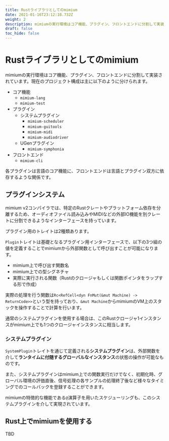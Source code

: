 ```yaml
---
title: Rustライブラリとしてのmimium
date: 2021-01-16T23:12:18.732Z
weight: 2
description: mimiumの実行環境はコア機能、プラグイン、フロントエンドに分割して実装されています。現在のプロジェクト構成は主に以下のように分けられます。
draft: false
toc_hide: false
---
```


# Rustライブラリとしてのmimium

mimiumの実行環境はコア機能、プラグイン、フロントエンドに分割して実装されています。現在のプロジェクト構成は主に以下のように分けられます。

- コア機能
    - `mimium-lang`
    - `mimium-test`
- プラグイン
    - システムプラグイン
        - `mimium-scheduler`
        - `mimium-guitools`
        - `mimium-midi`
        - `mimium-audiodriver`
    - UGenプラグイン
        - `mimium-symphonia`
- フロントエンド
    - `mimium-cli`

各プラグインは言語のコア機能に、フロントエンドは言語とプラグイン双方に依存するような関係です。

## プラグインシステム

mimium v2コンパイラでは、特定のRustクレートやプラットフォーム依存を分離するため、オーディオファイル読み込みやMIDIなどの外部IO機能を別クレートに分割できるようなインターフェースを持っています。

プラグイン用のトレイトは2種類あります。

`Plugin`トレイトは基礎となるプラグイン用インターフェースで、以下の3つ組の値を定義することでmimiumから外部関数として呼び出すことが可能になります。

- mimium上で呼び出す関数名
- mimium上での型シグネチャ
- 実際に実行される関数（Rustのクロージャもしくは関数ポインタをラップする形で作成）

実際の処理を行う関数は`Rc<RefCell<dyn FnMut(&mut Machine) -> ReturnCode>>`という型を持っており、`&mut Machine`からmimiumのVM上のスタックを操作することで計算を行います。

通常のシステムプラグインを使用する場合は、このRustクロージャ1インスタンスがmimium上でも1つのクロージャインスタンスに相当します。

### システムプラグイン

`SystemPlugin`トレイトを通じて定義される**システムプラグイン**は、外部関数を介して**ランタイムに付随するグローバルなインスタンス**の状態の操作が可能なものです。

また、システムプラグインはmimium上での関数実行だけでなく、初期化時、グローバル環境の評価直後、信号処理の各サンプルの処理終了後など様々なタイミングでのコールバックを登録することができます。

mimiumの特徴的な機能である`@`演算子を用いたスケジューリングも、このシステムプラグインを介して実現されています。


## Rust上でmimiumを使用する

TBD
